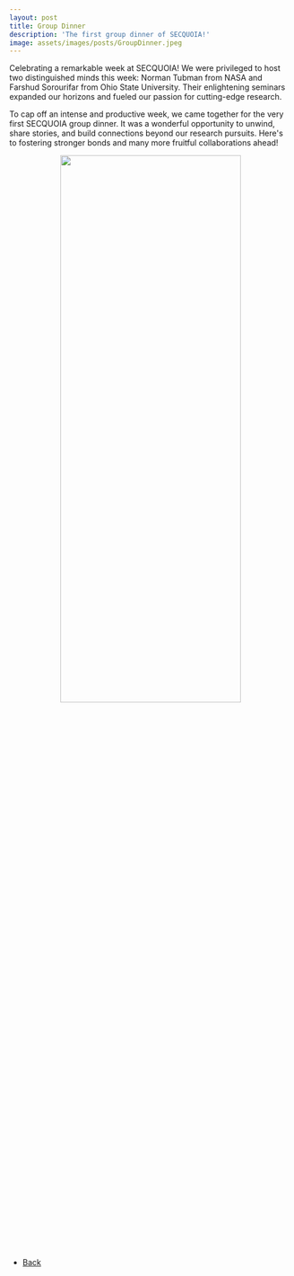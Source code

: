 ```yaml
---
layout: post
title: Group Dinner
description: 'The first group dinner of SECQUOIA!'
image: assets/images/posts/GroupDinner.jpeg
---
```


Celebrating a remarkable week at SECQUOIA! We were privileged to host two distinguished minds this week: Norman Tubman from NASA and Farshud Sorourifar from Ohio State University. Their enlightening seminars expanded our horizons and fueled our passion for cutting-edge research.

To cap off an intense and productive week, we came together for the very first SECQUOIA group dinner. It was a wonderful opportunity to unwind, share stories, and build connections beyond our research pursuits. Here's to fostering stronger bonds and many more fruitful collaborations ahead!

<div style="text-align: center"> <img style='height: 50%; width: 80%' src="{% link assets/images/posts/GroupDinner.jpeg %}" alt=""/> </div>

<ul class="actions">
    <li><a href="/3-news.html" class="button icon fa-arrow-left">Back</a></li>
</ul>
